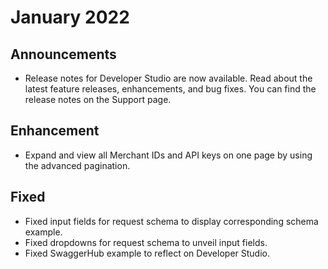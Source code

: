 # January 2022
## Announcements
- Release notes for Developer Studio are now available. Read about the latest feature releases, enhancements, and bug fixes. You can find the release notes on the Support page.  
## Enhancement
- Expand and view all Merchant IDs and API keys on one page by using the advanced pagination. 
## Fixed
- Fixed input fields for request schema to display corresponding schema example.
- Fixed dropdowns for request schema to unveil input fields.
- Fixed SwaggerHub example to reflect on Developer Studio.
